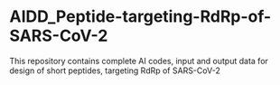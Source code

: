 # AIDD_Peptide-targeting-RdRp-of-SARS-CoV-2
This repository contains complete AI codes, input and output data for design of short peptides, targeting RdRp of SARS-CoV-2 
